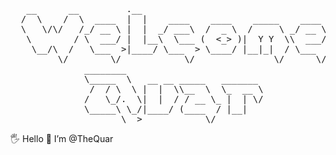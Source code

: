 <pre>
   __      __         .__
  /  \    /  \  ____  |  |    ____    ____    _____    ____ 
  \   \/\/   /_/ __ \ |  |  _/ ___\  /  _ \  /     \ _/ __ \
   \        / \  ___/ |  |__\  \___ (  <_> )|  Y Y  \\  ___/
    \__/\  /   \___  >|____/ \___  > \____/ |__|_|  / \___  >
         \/        \/            \/               \/      \/
              ________
              \_____  \   __ __ _____   _______
               /  / \  \ |  |  \\__  \  \_  __ \
              /   \_/.  \|  |  / / __ \_ |  | \/
              \_____\ \_/|____/ (____  / |__|
                     \__>            \/
</pre>

🖐 Hello
🧑 I’m @TheQuar

<!---
TheQuar/TheQuar is a ✨ special ✨ repository because its `README.md` (this file) appears on your GitHub profile.
You can click the Preview link to take a look at your changes.
--->
